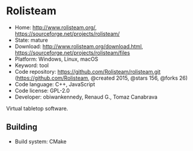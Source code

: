 # Rolisteam

- Home: http://www.rolisteam.org/, https://sourceforge.net/projects/rolisteam/
- State: mature
- Download: http://www.rolisteam.org/download.html, https://sourceforge.net/projects/rolisteam/files
- Platform: Windows, Linux, macOS
- Keyword: tool
- Code repository: https://github.com/Rolisteam/rolisteam.git (https://github.com/Rolisteam, @created 2015, @stars 156, @forks 26)
- Code language: C++, JavaScript
- Code license: GPL-2.0
- Developer: obiwankennedy, Renaud G., Tomaz Canabrava

Virtual tabletop software.

## Building

- Build system: CMake
